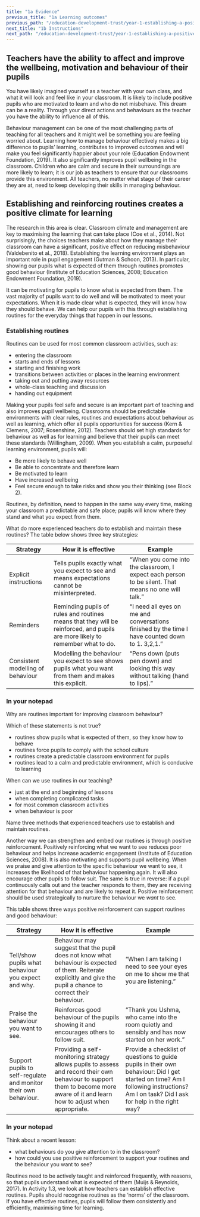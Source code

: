 ```yaml
---
title: "1a Evidence"
previous_title: "1a Learning outcomes"
previous_path: "/education-development-trust/year-1-establishing-a-positive-climate-for-learning/autumn-week-1-ect-1a-learning-outcomes"
next_title: "1b Instructions"
next_path: "/education-development-trust/year-1-establishing-a-positive-climate-for-learning/autumn-week-1-ect-1b-instructions"
---
```


## Teachers have the ability to affect and improve the wellbeing, motivation and behaviour of their pupils

You have likely imagined yourself as a teacher with your own class, and what it will look and feel like in your classroom. It is likely to include positive pupils who are motivated to learn and who do not misbehave. This dream can be a reality. Through your direct actions and behaviours as the teacher you have the ability to influence all of this.

Behaviour management can be one of the most challenging parts of teaching for all teachers and it might well be something you are feeling worried about. Learning how to manage behaviour effectively makes a big difference to pupils’ learning, contributes to improved outcomes and will make you feel significantly happier about your role (Education Endowment Foundation, 2019). It also significantly improves pupil wellbeing in the classroom. Children who are calm and secure in their surroundings are more likely to learn; it is our job as teachers to ensure that our classrooms provide this environment. All teachers, no matter what stage of their career they are at, need to keep developing their skills in managing behaviour.

## Establishing and reinforcing routines creates a positive climate for learning

The research in this area is clear. Classroom climate and management are key to maximising the learning that can take place (Coe et al., 2014). Not surprisingly, the choices teachers make about how they manage their classroom can have a significant, positive effect on reducing misbehaviour (Valdebenito et al., 2018). Establishing the learning environment plays an important role in pupil engagement (Gutman & Schoon, 2013). In particular, showing our pupils what is expected of them through routines promotes good behaviour (Institute of Education Sciences, 2008; Education Endowment Foundation, 2019).

It can be motivating for pupils to know what is expected from them. The vast majority of pupils want to do well and will be motivated to meet your expectations. When it is made clear what is expected, they will know how they should behave. We can help our pupils with this through establishing routines for the everyday things that happen in our lessons.



### Establishing routines
Routines can be used for most common classroom activities, such as:

- entering the classroom
- starts and ends of lessons
- starting and finishing work
- transitions between activities or places in the learning environment
- taking out and putting away resources
- whole-class teaching and discussion
- handing out equipment


Making your pupils feel safe and secure is an important part of teaching and also improves pupil wellbeing. Classrooms should be predictable environments with clear rules, routines and expectations about behaviour as well as learning, which offer all pupils opportunities for success (Kern & Clemens, 2007; Rosenshine, 2012). Teachers should set high standards for behaviour as well as for learning and believe that their pupils can meet these standards (Willingham, 2009). When you establish a calm, purposeful learning environment, pupils will:

- Be more likely to behave well
- Be able to concentrate and therefore learn
- Be motivated to learn
- Have increased wellbeing
- Feel secure enough to take risks and show you their thinking (see Block 2).

Routines, by definition, need to happen in the same way every time, making your classroom a predictable and safe place; pupils will know where they stand and what you expect from them.

What do more experienced teachers do to establish and maintain these routines? The table below shows three key strategies:

| Strategy                          | How it is effective                                                                                                           | Example                                                                                             |
| --------------------------------- | ----------------------------------------------------------------------------------------------------------------------------- | --------------------------------------------------------------------------------------------------- |
| Explicit instructions             | Tells pupils exactly what you expect to see and means expectations cannot be misinterpreted.                                  | “When you come into the classroom, I expect each person to be silent. That means no one will talk.” |
| Reminders                         | Reminding pupils of rules and routines means that they will be reinforced, and pupils are more likely to remember what to do. | “I need all eyes on me and conversations finished by the time I have counted down to 1. 3,2,1.”     |
| Consistent modelling of behaviour | Modelling the behaviour you expect to see shows pupils what you want from them and makes this explicit.                       | “Pens down (puts pen down) and looking this way without talking (hand to lips).”                    |



### In your notepad
Why are routines important for improving classroom behaviour?

Which of these statements is not true?

* routines show pupils what is expected of them, so they know how to behave
* routines force pupils to comply with the school culture
* routines create a predictable classroom environment for pupils
* routines lead to a calm and predictable environment, which is conducive to learning

When can we use routines in our teaching?

* just at the end and beginning of lessons
* when completing complicated tasks
* for most common classroom activities
* when behaviour is poor

Name three methods that experienced teachers use to establish and maintain routines.


Another way we can strengthen and embed our routines is through positive reinforcement. Positively reinforcing what we want to see reduces poor behaviour and helps increase academic engagement (Institute of Education Sciences, 2008). It is also motivating and supports pupil wellbeing. When we praise and give attention to the specific behaviour we want to see, it increases the likelihood of that behaviour happening again. It will also encourage other pupils to follow suit. The same is true in reverse: if a pupil continuously calls out and the teacher responds to them, they are receiving attention for that behaviour and are likely to repeat it. Positive reinforcement should be used strategically to nurture the behaviour we _want_ to see.

This table shows three ways positive reinforcement can support routines and good behaviour:

| Strategy                                                         | How it is effective                                                                                                                                                              | Example                                                                                                                                                                             |
| ---------------------------------------------------------------- | -------------------------------------------------------------------------------------------------------------------------------------------------------------------------------- | ----------------------------------------------------------------------------------------------------------------------------------------------------------------------------------- |
| Tell/show pupils what behaviour you expect and why.              | Behaviour may suggest that the pupil does not know what behaviour is expected of them. Reiterate explicitly and give the pupil a chance to correct their behaviour.              | “When I am talking I need to see your eyes on me to show me that you are listening.”                                                                                                |
| Praise the behaviour you want to see.                            | Reinforces good behaviour of the pupils showing it and encourages others to follow suit.                                                                                         | “Thank you Ushma, who came into the room quietly and sensibly and has now started on her work.”                                                                                     |
| Support pupils to self-regulate and monitor their own behaviour. | Providing a self-monitoring strategy allows pupils to assess and record their own behaviour to support them to become more aware of it and learn how to adjust when appropriate. | Provide a checklist of questions to guide pupils in their own behaviour: Did I get started on time? Am I following instructions? Am I on task? Did I ask for help in the right way? |



### In your notepad
Think about a recent lesson: 

* what behaviours do you give attention to in the classroom?
* how could you use positive reinforcement to support your routines and the behaviour you want to see?


Routines need to be actively taught and reinforced frequently, with reasons, so that pupils understand what is expected of them (Muijs & Reynolds, 2017). In Activity 1.3, we look at how teachers can establish effective routines. Pupils should recognise routines as the ‘norms’ of the classroom. If you have effective routines, pupils will follow them consistently and efficiently, maximising time for learning.

